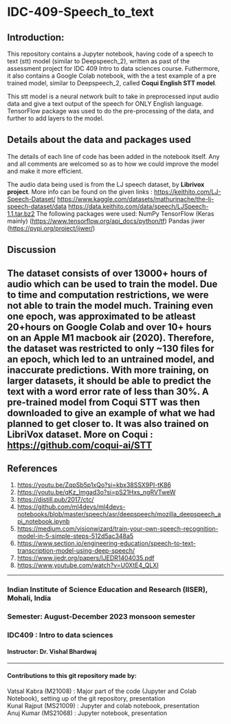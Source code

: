 # IDC-409-Speech_to_text

## Introduction:
This repository contains a Jupyter notebook, having code of a speech to text (stt) model (similar to Deepspeech_2), written as past of the assessment project for IDC 409 Intro to data sciences course. Futhermore, it also contains a Google Colab notebook, with the a test example of a pre trained model, similar to Deepspeech_2, called **Coqui English STT model**.  

This stt model is a neural network built to take in preprocessed input audio data and give a text output of the speech for ONLY English language. TensorFlow package was used to do the pre-processing of the data, and further to add layers to the model. 

## Details about the data and packages used
The details of each line of code has been added in the notebook itself. Any and all comments are welcomed so as to how we could improve the model and make it more efficient.

The audio data being used is from the LJ speech dataset, by **Librivox project**. More info can be found on the given links :
https://keithito.com/LJ-Speech-Dataset/
https://www.kaggle.com/datasets/mathurinache/the-lj-speech-dataset/data
https://data.keithito.com/data/speech/LJSpeech-1.1.tar.bz2
The following packages were used:
NumPy
TensorFlow (Keras mainly) (https://www.tensorflow.org/api_docs/python/tf)
Pandas
jiwer (https://pypi.org/project/jiwer/)

## Discussion 
The dataset consists of over 13000+ hours of audio which can be used to train the model. Due to time and computation restrictions, we were not able to train the model much. Training even one epoch, was approximated to be atleast 20+hours on Google Colab and over 10+ hours on an Apple M1 macbook air (2020). Therefore, the dataset was restricted to only ~130 files for an epoch, which led to an untrained model, and inaccurate predictions. With more training, on larger datasets, it should be able to predict the text with a word error rate of less than 30%.
A pre-trained model from Coqui STT was then downloaded to give an example of what we had planned to get closer to. It was also trained on LibriVox dataset. More on Coqui : https://github.com/coqui-ai/STT 
---
## References
1. https://youtu.be/ZqpSb5p1xQo?si=kbx38SSX9PI-tK86
2. https://youtu.be/qKz_lmgad3o?si=pS21Hxs_ngRVTweW
3. https://distill.pub/2017/ctc/
4. https://github.com/ml4devs/ml4devs-notebooks/blob/master/speech/asr/deepspeech/mozilla_deepspeech_api_notebook.ipynb
5. https://medium.com/visionwizard/train-your-own-speech-recognition-model-in-5-simple-steps-512d5ac348a5
6. https://www.section.io/engineering-education/speech-to-text-transcription-model-using-deep-speech/
7. https://www.ijedr.org/papers/IJEDR1404035.pdf
8. https://www.youtube.com/watch?v=U0XtE4_QLXI
---

### Indian Institute of Science Education and Research (IISER), Mohali, India
### Semester: August-December 2023 monsoon semester  
### IDC409 : Intro to data sciences  
#### Instructor: Dr. Vishal Bhardwaj  
---
#### Contributions to this git repository made by:
Vatsal Kabra (M21008) : Major part of the code (Jupyter and Colab Notebook), setting up of the git repository, presentation  
Kunal Rajput (MS21009) : Jupyter and colab notebook, presentation  
Anuj Kumar (MS21068) : Jupyter notebook, presentation  





